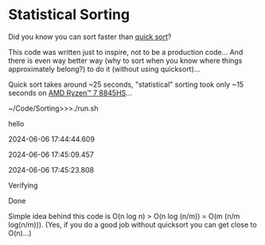 # Statistical Sorting

Did you know you can sort faster than [quick sort](https://en.wikipedia.org/wiki/Quicksort)?

This code was written just to inspire, not to be a production code... And there is even way better way (why to sort when you know where things approximately belong?) to do it (without using quicksort)...

Quick sort takes around ~25 seconds, "statistical" sorting took only ~15 seconds on [AMD Ryzen™ 7 8845HS](https://www.amd.com/en/products/processors/laptop/ryzen/8000-series/amd-ryzen-7-8845hs.html)...

~/Code/Sorting>>>./run.sh

hello

2024-06-06 17:44:44.609

2024-06-06 17:45:09.457

2024-06-06 17:45:23.808

Verifying

Done


Simple idea behind this code is O(n log n) > O(n log (n/m)) = O(m (n/m log(n/m))). (Yes, if you do a good job without quicksort you can get close to O(n)...)

